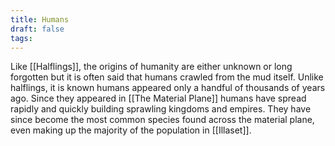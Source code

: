 ```yaml
---
title: Humans
draft: false
tags:
---
```

 Like [[Halflings]], the origins of humanity are either unknown or long forgotten but it is often said that humans crawled from the mud itself. Unlike halflings, it is known humans appeared only a handful of thousands of years ago. Since they appeared in [[The Material Plane]] humans have spread rapidly and quickly building sprawling kingdoms and empires. They have since become the most common species found across the material plane, even making up the majority of the population in [[Illaset]].